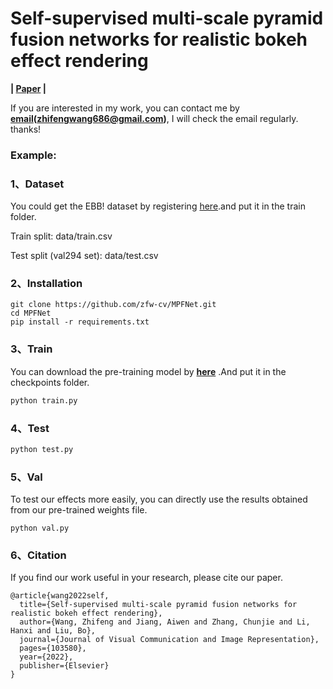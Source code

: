 # Self-supervised multi-scale pyramid fusion networks for realistic bokeh effect rendering

**| [Paper](https://www.sciencedirect.com/science/article/abs/pii/S1047320322001110) |**

If you are interested in my work, you can contact me by **<u>email</u>(zhifengwang686@gmail.com)**, I will check the email regularly. thanks!

### Example:



### 1、Dataset

You could get the EBB! dataset by registering [here](https://competitions.codalab.org/competitions/24716).and put it in the train folder.

Train split: data/train.csv

Test split (val294 set): data/test.csv

### 2、Installation

```
git clone https://github.com/zfw-cv/MPFNet.git
cd MPFNet
pip install -r requirements.txt
```

### 3、Train

You can download the pre-training model by **[here](https://drive.google.com/drive/folders/1-f_HBaC6nqjVemcyWOtPdv_EMK0AAGdr?usp=sharing)** .And put it in the checkpoints folder.

```python
python train.py
```

### 4、Test

```python
python test.py
```

### 5、Val

To test our effects more easily, you can directly use the results obtained from our pre-trained weights file.

```
python val.py
```

### 6、Citation

If you find our work useful in your research, please cite our paper.

```
@article{wang2022self,
  title={Self-supervised multi-scale pyramid fusion networks for realistic bokeh effect rendering},
  author={Wang, Zhifeng and Jiang, Aiwen and Zhang, Chunjie and Li, Hanxi and Liu, Bo},
  journal={Journal of Visual Communication and Image Representation},
  pages={103580},
  year={2022},
  publisher={Elsevier}
}
```